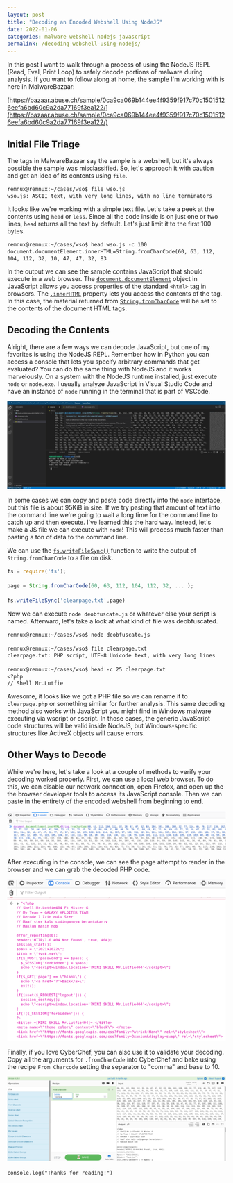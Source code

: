 ```yaml
---
layout: post
title: "Decoding an Encoded Webshell Using NodeJS"
date: 2022-01-06
categories: malware webshell nodejs javascript
permalink: /decoding-webshell-using-nodejs/
---
```


In this post I want to walk through a process of using the NodeJS REPL (Read, Eval, Print Loop) to safely decode portions of malware during analysis. If you want to follow along at home, the sample I'm working with is here in MalwareBazaar: 

[https://bazaar.abuse.ch/sample/0ca9ca069b144ee4f9359f917c70c15015126eefa6bd60c9a2da77169f3ea122/](https://bazaar.abuse.ch/sample/0ca9ca069b144ee4f9359f917c70c15015126eefa6bd60c9a2da77169f3ea122/)

## Initial File Triage

The tags in MalwareBazaar say the sample is a webshell, but it's always possible the sample was misclassified. So, let's approach it with caution and get an idea of its contents using `file`.

```
remnux@remnux:~/cases/wso$ file wso.js 
wso.js: ASCII text, with very long lines, with no line terminators
```

It looks like we're working with a simple text file. Let's take a peek at the contents using `head` or `less`. Since all the code inside is on just one or two lines, `head` returns all the text by default. Let's just limit it to the first 100 bytes.

```
remnux@remnux:~/cases/wso$ head wso.js -c 100
document.documentElement.innerHTML=String.fromCharCode(60, 63, 112, 104, 112, 32, 10, 47, 47, 32, 83
```

In the output we can see the sample contains JavaScript that should execute in a web browser. The [`document.documentElement`](https://developer.mozilla.org/en-US/docs/Web/API/Document/documentElement) object in JavaScript allows you access properties of the standard `<html>` tag in browsers. The [`.innerHTML`](https://developer.mozilla.org/en-US/docs/Web/API/Element/innerHTML) property lets you access the contents of the tag. In this case, the material returned from [`String.fromCharCode`](https://developer.mozilla.org/en-US/docs/Web/JavaScript/Reference/Global_Objects/String/fromCharCode) will be set to the contents of the document HTML tags.

## Decoding the Contents

Alright, there are a few ways we can decode JavaScript, but one of my favorites is using the NodeJS REPL. Remember how in Python you can access a console that lets you specify arbitrary commands that get evaluated? You can do the same thing with NodeJS and it works marvelously. On a system with the NodeJS runtime installed, just execute `node` or `node.exe`. I usually analyze JavaScript in Visual Studio Code and have an instance of `node` running in the terminal that is part of VSCode.

![VSCode with NodeJS REPL](/assets/images/decoding-webshell-using-nodejs/vscode-node-repl.png)

In some cases we can copy and paste code directly into the `node` interface, but this file is about 95KiB in size. If we try pasting that amount of text into the command line we're going to wait a long time for the command line to catch up and then execute. I've learned this the hard way. Instead, let's make a JS file we can execute with `node`! This will process much faster than pasting a ton of data to the command line.

We can use the [`fs.writeFileSync()`](https://nodejs.org/api/fs.html#fswritesyncfd-string-position-encoding) function to write the output of `String.fromCharCode` to a file on disk. 

```js
fs = require('fs');

page = String.fromCharCode(60, 63, 112, 104, 112, 32, ... );

fs.writeFileSync('clearpage.txt',page)
```

Now we can execute `node deobfuscate.js` or whatever else your script is named. Afterward, let's take a look at what kind of file was deobfuscated.

```
remnux@remnux:~/cases/wso$ node deobfuscate.js 

remnux@remnux:~/cases/wso$ file clearpage.txt 
clearpage.txt: PHP script, UTF-8 Unicode text, with very long lines

remnux@remnux:~/cases/wso$ head -c 25 clearpage.txt 
<?php 
// Shell Mr.Lutfie
```

Awesome, it looks like we got a PHP file so we can rename it to `clearpage.php` or something similar for further analysis. This same decoding method also works with JavaScript you might find in Windows malware executing via wscript or cscript. In those cases, the generic JavaScript code structures will be valid inside NodeJS, but Windows-specific structures like ActiveX objects will cause errors.

## Other Ways to Decode

While we're here, let's take a look at a couple of methods to verify your decoding worked properly. First, we can use a local web browser. To do this, we can disable our network connection, open Firefox, and open up the the browser developer tools to access its JavaScript console. Then we can paste in the entirety of the encoded webshell from beginning to end.

![Browser JavaScript Entry](/assets/images/decoding-webshell-using-nodejs/browser-javascript-entry.png)

After executing in the console, we can see the page attempt to render in the browser and we can grab the decoded PHP code.

![Browser PHP Rendered](/assets/images/decoding-webshell-using-nodejs/browser-php-render.png)

Finally, if you love CyberChef, you can also use it to validate your decoding. Copy all the arguments for `.fromCharCode` into CyberChef and bake using the recipe `From Charcode` setting the separator to "comma" and base to 10.

![CyberChef Decoding](/assets/images/decoding-webshell-using-nodejs/cyberchef-decoding.png)

`console.log("Thanks for reading!")`